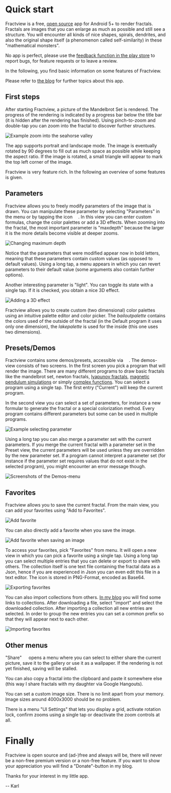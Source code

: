 # Quick start

Fractview is a free, [open source](https://github.com/searles/FractviewAndroid) app for Android 5+ to render fractals. Fractals are images that you can enlarge as much as possible and still see a structure. You will encounter all kinds of nice shapes, spirals, dendrites, and also the original shape itself (a phenomenon called self-similarity) in these "mathematical monsters".

No app is perfect, please use the [feedback function in the play store](https://play.google.com/store/apps/details?id=at.searles.fractview) to report bugs, for feature requests or to leave a review.

In the following, you find basic information on some features of Fractview. 

Please refer to [the blog](http://fractview.wordpress.com) for further topics about this app.

## First steps

After starting Fractview, a picture of the Mandelbrot Set is rendered. The progress of the rendering is indicated by a progress bar below the title bar (it is hidden after the rendering has finished). Using pinch-to-zoom and double-tap you can zoom into the fractal to discover further structures. 

![Example zoom into the seahorse valley](screens/zoom_sequence.png)

The app supports portrait and landscape mode. The image is eventually rotated by 90 degrees to fill out as much space as possible while keeping the aspect ratio. If the image is rotated, a small triangle will appear to mark the top left corner of the image.

Fractview is very feature rich. In the following an overview of some features is given.

## Parameters

Fractview allows you to freely modify parameters of the image that is drawn. You can manipulate these parameter by selecting "Parameters" in the menu or by tapping the icon <img src="icons/edit_icon.png" style="height: 1em" />. In this view you can enter custom formulas, change the color palettes or add a 3D effects. When zooming into the fractal, the most important parameter is "maxdepth" because the larger it is the more details become visible at deeper zooms.

![Changing maximum depth](screens/changing_depth.png) 

Notice that the parameters that were modified appear now in bold letters, meaning that these parameters contain custom values (as opposed to default values). Using a long tap, a menu appears in which you can revert parameters to their default value (some arguments also contain further options).

Another interesting parameter is "light". You can toggle its state with a single tap. If it is checked, you obtain a nice 3D effect.

![Adding a 3D effect](screens/changing_light.png) 

Fractview allows you to create custom (two dimensional) color palettes using an intuitive palette editor and color picker. The *bailoutpalette* contains the colors used of the outside of the fractal (in the Default program it uses only one dimension), the *lakepalette* is used for the inside (this one uses two dimensions).

## Presets/Demos

Fractview contains some demos/presets, accessible via <img src="icons/demos_icon.png" style="height: 1em" />. The demos-view consists of two screens. In the first screen you pick a program that will render the image. There are many different programs to draw basic fractals like the mandelbrot set, newton fractals, [lyapunov fractals](https://en.wikipedia.org/wiki/Lyapunov_fractal), [magnetic pendulum simulations](https://nylander.wordpress.com/2007/10/27/magnetic-pendulum-strange-attractor/) or simply [complex functions](https://en.wikipedia.org/wiki/Domain_coloring#Visual_encoding_of_complex_numbers). You can select a program using a single tap. The first entry ("Current") will keep the current program.

In the second view you can select a set of parameters, for instance a new formular to generate the fractal or a special colorization method. Every program contains different parameters but some can be used in multiple programs. 

![Example selecting parameter](screens/two_fold_newton_mb.png)

Using a long tap you can also merge a parameter set with the current parameters. If you merge the current fractal with a parameter set in the Preset view, the current parameters will be used unless they are overridden by the new parameter set. If a program cannot interpret a parameter set (for instance if the parameter set requires values that do not exist in the selected program), you might encounter an error message though.

![Screenshots of the Demos-menu](screens/fold_geometry_newton_mb.png) 

## Favorites

Fractview allows you to save the current fractal. From the main view, you can add your favorites using "Add to Favorites". 

![Add favorite](screens/add_favorite.png)

You can also directly add a favorite when you save the image. 

![Add favorite when saving an image](screens/add_favorite_from_saving.png)

To access your favorites, pick "Favorites" from menu. It will open a new view in which you can pick a favorite using a single tap. Using a long tap you can select multiple entries that you can delete or export to share with others. The collection itself is one text file containing the fractal data as a Json, hence if you are experienced in Json you can even edit this file in a text editor. The icon is stored in PNG-Format, encoded as Base64.

![Exporting favorites](screens/export_favorites.png)

You can also import collections from others. [In my blog](https://fractview.wordpress.com) you will find some links to collections. After downloading a file, select "import" and select the downloaded collection. After importing a collection all new entries are selected. In order to group the new entries you can set a common prefix so that they will appear next to each other. 

![Importing favorites](screens/import_favorites.png)

## Other menus

"Share" <img src="icons/share_icon.png" style="height: 1em" /> opens a menu where you can select to either share the current picture, save it to the gallery or use it as a wallpaper. If the rendering is not yet finished, saving will be stalled. 

You can also copy a fractal into the clipboard and paste it somewhere else (this way I share fractals with my daughter via Google Hangouts).

You can set a custom image size. There is no limit apart from your memory. Image sizes around 4000x3000 should be no problem.

There is a menu "UI Settings" that lets you display a grid, activate rotation lock, confirm zooms using a single tap or deactivate the zoom controls at all.

# Finally

Fractview is open source and (ad-)free and always will be, there will never be a non-free premium version or a non-free feature. If you want to show your appreciation you will find a "Donate"-button in my blog.

Thanks for your interest in my little app. 

-- Karl
